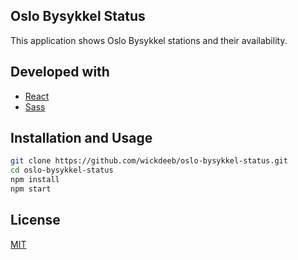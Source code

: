 ## Oslo Bysykkel Status

This application shows Oslo Bysykkel stations and their availability.
## Developed with
* [React](https://reactjs.org/)
* [Sass](https://sass-lang.com/)

## Installation and Usage

```bash
git clone https://github.com/wickdeeb/oslo-bysykkel-status.git
cd oslo-bysykkel-status
npm install
npm start
```

## License
[MIT](https://choosealicense.com/licenses/mit/)
